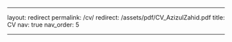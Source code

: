 <!-- ---
layout: cv
# permalink: /assets/pdf/CV_AzizulZahid.pdf
permalink: /cv/
title: cv
newtab: true
nav: true
nav_order: 5
redirect_to: /assets/pdf/CV_AzizulZahid.pdf
# cv_pdf: CV_AzizulZahid.pdf # you can also use external links here
# description:
# toc:
#   sidebar: left
--- -->

---
layout: redirect
permalink: /cv/
redirect: /assets/pdf/CV_AzizulZahid.pdf
title: CV
nav: true
nav_order: 5

---

